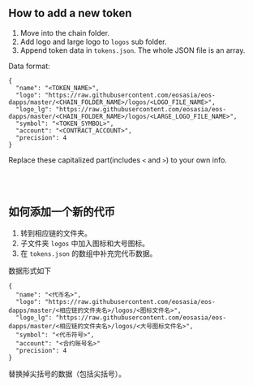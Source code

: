 ## How to add a new token
1. Move into the chain folder.
2. Add logo and large logo to `logos` sub folder.
3. Append token data in `tokens.json`. The whole JSON file is an array.

  Data format:
  ```
  {
    "name": "<TOKEN_NAME>",
    "logo": "https://raw.githubusercontent.com/eosasia/eos-dapps/master/<CHAIN_FOLDER_NAME>/logos/<LOGO_FILE_NAME>",
    "logo_lg": "https://raw.githubusercontent.com/eosasia/eos-dapps/master/<CHAIN_FOLDER_NAME>/logos/<LARGE_LOGO_FILE_NAME>",
    "symbol": "<TOKEN_SYMBOL>",
    "account": "<CONTRACT_ACCOUNT>",
    "precision": 4
  }
  ```
  Replace these capitalized part(includes `<` and `>`) to your own info.

<br/>
<br/>

## 如何添加一个新的代币
1. 转到相应链的文件夹。
2. 子文件夹 `logos` 中加入图标和大号图标。
3. 在 `tokens.json` 的数组中补充完代币数据。

  数据形式如下
  ```
  {
    "name": "<代币名>",
    "logo": "https://raw.githubusercontent.com/eosasia/eos-dapps/master/<相应链的文件夹名>/logos/<图标文件名>",
    "logo_lg": "https://raw.githubusercontent.com/eosasia/eos-dapps/master/<相应链的文件夹名>/logos/<大号图标文件名>",
    "symbol": "<代币符号>",
    "account": "<合约账号名>"
    "precision": 4
  }
  ```
  替换掉尖括号的数据（包括尖括号）。
